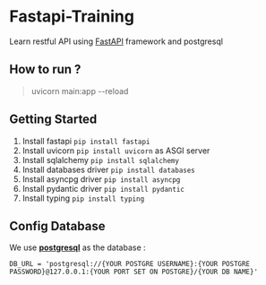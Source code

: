 # Fastapi-Training
Learn restful API using [FastAPI](https://fastapi.tiangolo.com/) framework and postgresql

## How to run ?
> uvicorn main:app --reload

## Getting Started

1. Install fastapi `pip install fastapi`
2. Install uvicorn `pip install uvicorn` as ASGI server
3. Install sqlalchemy `pip install sqlalchemy`
4. Install databases driver `pip install databases`
5. Install asyncpg driver `pip install asyncpg`
6. Install pydantic driver `pip install pydantic`
7. Install typing `pip install typing`


## Config Database

We use [**postgresql**](https://www.postgresql.org/) as the database :
````
DB_URL = 'postgresql://{YOUR POSTGRE USERNAME}:{YOUR POSTGRE PASSWORD}@127.0.0.1:{YOUR PORT SET ON POSTGRE}/{YOUR DB NAME}'
````
